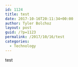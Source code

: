 ```yaml
---
id: 1124
title: test
date: 2017-10-16T20:11:34+00:00
author: Tyler Bolchoz
layout: post
guid: /?p=1123
permalink: /2017/10/16/test
categories:
  - Technology
---
```

test